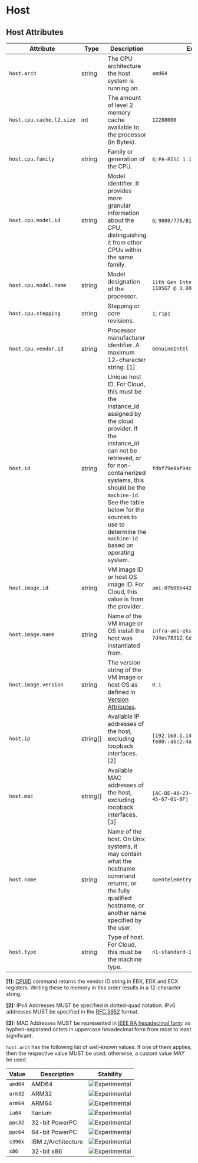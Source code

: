 <!--- Hugo front matter used to generate the website version of this page:
--->

# Host

## Host Attributes

<!-- semconv registry.host(omit_requirement_level) -->
| Attribute  | Type | Description  | Examples  | Stability |
|---|---|---|---|---|
| `host.arch` | string | The CPU architecture the host system is running on. | `amd64` | ![Experimental](https://img.shields.io/badge/-experimental-blue) |
| `host.cpu.cache.l2.size` | int | The amount of level 2 memory cache available to the processor (in Bytes). | `12288000` | ![Experimental](https://img.shields.io/badge/-experimental-blue) |
| `host.cpu.family` | string | Family or generation of the CPU. | `6`; `PA-RISC 1.1e` | ![Experimental](https://img.shields.io/badge/-experimental-blue) |
| `host.cpu.model.id` | string | Model identifier. It provides more granular information about the CPU, distinguishing it from other CPUs within the same family. | `6`; `9000/778/B180L` | ![Experimental](https://img.shields.io/badge/-experimental-blue) |
| `host.cpu.model.name` | string | Model designation of the processor. | `11th Gen Intel(R) Core(TM) i7-1185G7 @ 3.00GHz` | ![Experimental](https://img.shields.io/badge/-experimental-blue) |
| `host.cpu.stepping` | string | Stepping or core revisions. | `1`; `r1p1` | ![Experimental](https://img.shields.io/badge/-experimental-blue) |
| `host.cpu.vendor.id` | string | Processor manufacturer identifier. A maximum 12-character string. [1] | `GenuineIntel` | ![Experimental](https://img.shields.io/badge/-experimental-blue) |
| `host.id` | string | Unique host ID. For Cloud, this must be the instance_id assigned by the cloud provider. If the instance_id can not be retrieved, or for non-containerized systems, this should be the `machine-id`. See the table below for the sources to use to determine the `machine-id` based on operating system. | `fdbf79e8af94cb7f9e8df36789187052` | ![Experimental](https://img.shields.io/badge/-experimental-blue) |
| `host.image.id` | string | VM image ID or host OS image ID. For Cloud, this value is from the provider. | `ami-07b06b442921831e5` | ![Experimental](https://img.shields.io/badge/-experimental-blue) |
| `host.image.name` | string | Name of the VM image or OS install the host was instantiated from. | `infra-ami-eks-worker-node-7d4ec78312`; `CentOS-8-x86_64-1905` | ![Experimental](https://img.shields.io/badge/-experimental-blue) |
| `host.image.version` | string | The version string of the VM image or host OS as defined in [Version Attributes](/docs/resource/README.md#version-attributes). | `0.1` | ![Experimental](https://img.shields.io/badge/-experimental-blue) |
| `host.ip` | string[] | Available IP addresses of the host, excluding loopback interfaces. [2] | `[192.168.1.140, fe80::abc2:4a28:737a:609e]` | ![Experimental](https://img.shields.io/badge/-experimental-blue) |
| `host.mac` | string[] | Available MAC addresses of the host, excluding loopback interfaces. [3] | `[AC-DE-48-23-45-67, AC-DE-48-23-45-67-01-9F]` | ![Experimental](https://img.shields.io/badge/-experimental-blue) |
| `host.name` | string | Name of the host. On Unix systems, it may contain what the hostname command returns, or the fully qualified hostname, or another name specified by the user. | `opentelemetry-test` | ![Experimental](https://img.shields.io/badge/-experimental-blue) |
| `host.type` | string | Type of host. For Cloud, this must be the machine type. | `n1-standard-1` | ![Experimental](https://img.shields.io/badge/-experimental-blue) |

**[1]:** [CPUID](https://wiki.osdev.org/CPUID) command returns the vendor ID string in EBX, EDX and ECX registers. Writing these to memory in this order results in a 12-character string.

**[2]:** IPv4 Addresses MUST be specified in dotted-quad notation. IPv6 addresses MUST be specified in the [RFC 5952](https://www.rfc-editor.org/rfc/rfc5952.html) format.

**[3]:** MAC Addresses MUST be represented in [IEEE RA hexadecimal form](https://standards.ieee.org/wp-content/uploads/import/documents/tutorials/eui.pdf): as hyphen-separated octets in uppercase hexadecimal form from most to least significant.

`host.arch` has the following list of well-known values. If one of them applies, then the respective value MUST be used; otherwise, a custom value MAY be used.

| Value  | Description | Stability |
|---|---|---|
| `amd64` | AMD64 | ![Experimental](https://img.shields.io/badge/-experimental-blue) |
| `arm32` | ARM32 | ![Experimental](https://img.shields.io/badge/-experimental-blue) |
| `arm64` | ARM64 | ![Experimental](https://img.shields.io/badge/-experimental-blue) |
| `ia64` | Itanium | ![Experimental](https://img.shields.io/badge/-experimental-blue) |
| `ppc32` | 32-bit PowerPC | ![Experimental](https://img.shields.io/badge/-experimental-blue) |
| `ppc64` | 64-bit PowerPC | ![Experimental](https://img.shields.io/badge/-experimental-blue) |
| `s390x` | IBM z/Architecture | ![Experimental](https://img.shields.io/badge/-experimental-blue) |
| `x86` | 32-bit x86 | ![Experimental](https://img.shields.io/badge/-experimental-blue) |
<!-- endsemconv -->